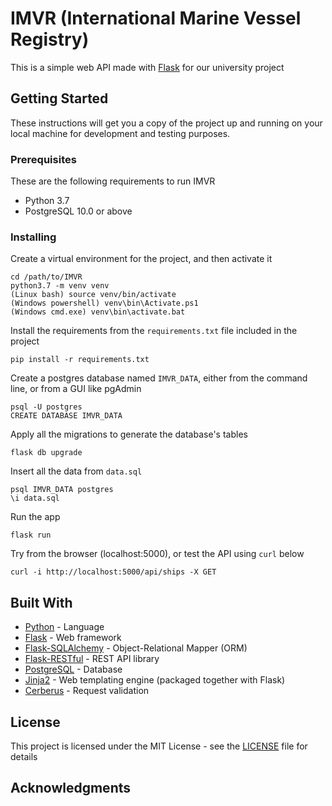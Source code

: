 # IMVR (International Marine Vessel Registry)

This is a simple web API made with [Flask](http://flask.pocoo.org/) for our university project

## Getting Started

These instructions will get you a copy of the project up and running on your local machine for development and testing purposes.

### Prerequisites

These are the following requirements to run IMVR
- Python 3.7
- PostgreSQL 10.0 or above

### Installing

Create a virtual environment for the project, and then activate it
```
cd /path/to/IMVR
python3.7 -m venv venv
(Linux bash) source venv/bin/activate
(Windows powershell) venv\bin\Activate.ps1
(Windows cmd.exe) venv\bin\activate.bat
```
Install the requirements from the `requirements.txt` file included in the project
```
pip install -r requirements.txt
```
Create a postgres database named `IMVR_DATA`, either from the command line, or from a GUI like pgAdmin
```
psql -U postgres
CREATE DATABASE IMVR_DATA
```
Apply all the migrations to generate the database's tables
```
flask db upgrade
```
Insert all the data from `data.sql`
```
psql IMVR_DATA postgres
\i data.sql
```
Run the app
```
flask run
```
Try from the browser (localhost:5000), or test the API using `curl` below
```
curl -i http://localhost:5000/api/ships -X GET
```

## Built With

* [Python](https://www.python.org/) - Language
* [Flask](http://flask.pocoo.org/) - Web framework
* [Flask-SQLAlchemy](http://flask-sqlalchemy.pocoo.org/2.3/) - Object-Relational Mapper (ORM)
* [Flask-RESTful](https://flask-restful.readthedocs.io/en/latest/) - REST API library
* [PostgreSQL](https://www.postgresql.org/) - Database
* [Jinja2](http://jinja.pocoo.org/docs/2.10/) - Web templating engine (packaged together with Flask)
* [Cerberus](http://docs.python-cerberus.org/en/stable/index.html) - Request validation

## License

This project is licensed under the MIT License - see the [LICENSE](LICENSE) file for details

## Acknowledgments

